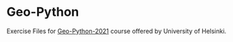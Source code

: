 # Geo-Python

Exercise Files for [Geo-Python-2021](https://geo-python-site.readthedocs.io/en/latest/) course offered by University of Helsinki. 

